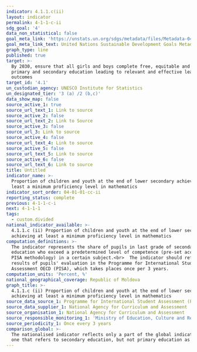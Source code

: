 ```yaml
---
indicator: 4.1.1.c(ii)
layout: indicator
permalink: 4-1-1-c-ii
sdg_goal: '4'
data_non_statistical: false
goal_meta_link: 'https://unstats.un.org/sdgs/metadata/files/Metadata-04-01-01.pdf'
goal_meta_link_text: United Nations Sustainable Development Goals Metadata (PDF 4.0 MB)
graph_type: line
published: true
target: >-
  By 2030, ensure that all girls and boys complete free, equitable and quality
  primary and secondary education leading to relevant and effective learning
  outcomes
target_id: '4.1'
un_custodian_agency: UNESCO Institute for Statistics
un_designated_tier: '3 (a) /2 (b,c)'
data_show_map: false
source_active_1: true
source_url_text_1: Link to source
source_active_2: false
source_url_text_2: Link to Source
source_active_3: false
source_url_3: Link to source
source_active_4: false
source_url_text_4: Link to source
source_active_5: false
source_url_text_5: Link to source
source_active_6: false
source_url_text_6: Link to source
title: Untitled
indicator_name: >-
  Proportion of children and youth at the end of lower secondary achieving at
  least a minimum proficiency level in mathematics
indicator_sort_order: 04-01-01-cc-ii
reporting_status: complete
previous: 4-1-1-c-i
next: 4-1-1-1
tags:
  - custom.divided
national_indicator_available: >-
  4.1.1.c (ii) Proportion of children and youth at the end of lower secondary
  achieving at least a minimum proficiency level in mathematics
computation_definitions: >-
  The indicator represents the share of pupils in last grade of secondary
  education who exceed a predetermined level of competence (pre-set according to
  PISA methodology) in a certain subject.<br>  The indicator should reflect the
  results of pupils' evaluation in the Programme for International Student
  Assessment OECD (PISA), which takes places once per 3 years.
computation_units: 'Percent, %'
national_geographical_coverage: Republic of Moldova
graph_title: >-
  4.1.1.c (ii) Proportion of children and youth at the end of lower secondary
  achieving at least a minimum proficiency level in mathematics
source_data_source_1: Programme for International Student Assessment (PISA)
source_data_supplier_1: National Agency for Curriculum and Assessment
source_organisation_1: National Agency for Curriculum and Assessment
source_responsible_monitoring_1: 'Ministry of Education, Culture and Research'
source_periodicity_1: Once every 3 years
comparison_global: >-
  The nationalised indicator reflects only a part of the global indicator, the
  one that refers to secondary education, but not primary education as well.
---
```

